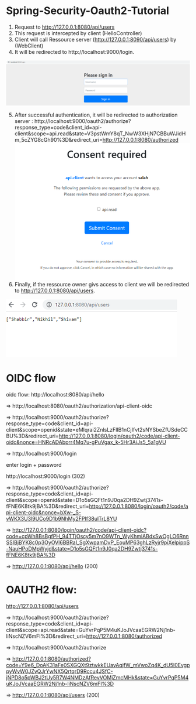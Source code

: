 # Spring-Security-Oauth2-Tutorial

1) Request to http://127.0.0.1:8080/api/users
2) This request is intercepted by client (HelloController)
3) Client will call Ressource server (http://127.0.0.1:8090/api/users) by (WebClient)
4) It will be redirected to http://localhost:9000/login.

![img_2.png](img_2.png)

5) After successful authentication, it will be redirected to authorization server :
http://localhost:9000/oauth2/authorize?response_type=code&client_id=api-client&scope=api.read&state=V3pstWmY8qT_NwW3XHjN7CBBuWJidHm_5cZYG8cGh90%3D&redirect_uri=http://127.0.0.1:8080/authorized
![img.png](img.png)
6) Finally, if the ressource owner givs access to client we will be redirected to  http://127.0.0.1:8080/api/users.

![img_3.png](img_3.png)


# OIDC flow

oidc flow:
http://localhost:8080/api/hello

=> http://localhost:8080/oauth2/authorization/api-client-oidc

=> http://localhost:9000/oauth2/authorize?response_type=code&client_id=api-client&scope=openid&state=eMlqrai2ZnlsLzFIlB1nCjIfvt2sNYSbeZfUSdeCCBU%3D&redirect_uri=http://127.0.0.1:8080/login/oauth2/code/api-client-oidc&nonce=HNRcADAbprr4Mq7u-gPuVgax_k-5Hr3AiJs5_5a1gVU

=> http://localhost:9000/login

enter login + password

http://localhost:9000/login (302)

=> http://localhost:9000/oauth2/authorize?response_type=code&client_id=api-client&scope=openid&state=D1o5sGQFt1n9J0qa2DH9Zwtj3741s-fFNE6K8tk9jBA%3D&redirect_uri=http://127.0.0.1:8080/login/oauth2/code/api-client-oidc&nonce=bXw-_S-vWKX3U3l9UCo9D1b9NhMy2FPlf38ulTrL8YU

=> http://127.0.0.1:8080/login/oauth2/code/api-client-oidc?code=cpWh8BsBgfPH_94TTjOscy5m7nO9WTn_WyKhmiABdxSwOgLO6RnnSSIBjBYK8c0p3OyOVl6BBRaI_SgXwpamDvP_EouMP63ghLzRyjr9piXelpippS-NauHPoDMpWyjd&state=D1o5sGQFt1n9J0qa2DH9Zwtj3741s-fFNE6K8tk9jBA%3D

=> http://127.0.0.1:8080/api/hello (200)

# OAUTH2 flow:

http://127.0.0.1:8080/api/users

=> http://localhost:9000/oauth2/authorize?response_type=code&client_id=api-client&scope=api.read&state=GuYvrPqP5M4uKJoJVcaaEGRW2Nj1nb-liNscNZV6mFI%3D&redirect_uri=http://127.0.0.1:8080/authorized

=> http://localhost:9000/oauth2/authorize

=> http://127.0.0.1:8080/authorized?code=Y9e6_DoAK31aFe0SXGQXt9ztwkkEUayAqjfW_mVwoZq4K_dU5I0EvgppyWvW0JZvQJrYwNX5QrtqrD9Rccu4JSfC-jNPD8o5pWBJ2tUy5R7W4NMDzAfRevVOMjZmcMHk&state=GuYvrPqP5M4uKJoJVcaaEGRW2Nj1nb-liNscNZV6mFI%3D

=> http://127.0.0.1:8080/api/users (200)